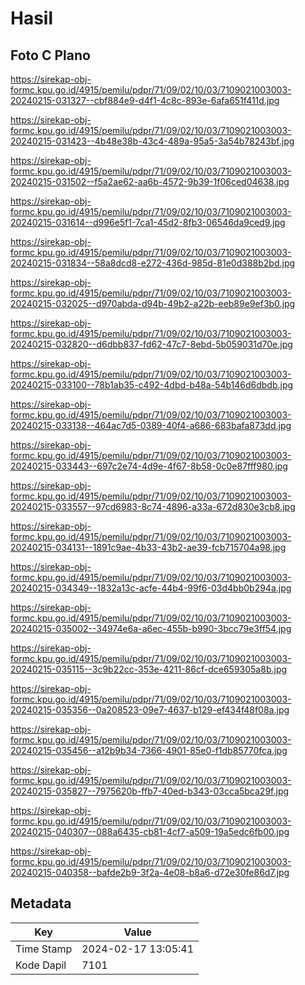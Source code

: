 # Hasil

## Foto C Plano

https://sirekap-obj-formc.kpu.go.id/4915/pemilu/pdpr/71/09/02/10/03/7109021003003-20240215-031327--cbf884e9-d4f1-4c8c-893e-6afa651f411d.jpg

https://sirekap-obj-formc.kpu.go.id/4915/pemilu/pdpr/71/09/02/10/03/7109021003003-20240215-031423--4b48e38b-43c4-489a-95a5-3a54b78243bf.jpg

https://sirekap-obj-formc.kpu.go.id/4915/pemilu/pdpr/71/09/02/10/03/7109021003003-20240215-031502--f5a2ae62-aa6b-4572-9b39-1f06ced04638.jpg

https://sirekap-obj-formc.kpu.go.id/4915/pemilu/pdpr/71/09/02/10/03/7109021003003-20240215-031614--d996e5f1-7ca1-45d2-8fb3-06546da9ced9.jpg

https://sirekap-obj-formc.kpu.go.id/4915/pemilu/pdpr/71/09/02/10/03/7109021003003-20240215-031834--58a8dcd8-e272-436d-985d-81e0d388b2bd.jpg

https://sirekap-obj-formc.kpu.go.id/4915/pemilu/pdpr/71/09/02/10/03/7109021003003-20240215-032025--d970abda-d94b-49b2-a22b-eeb89e9ef3b0.jpg

https://sirekap-obj-formc.kpu.go.id/4915/pemilu/pdpr/71/09/02/10/03/7109021003003-20240215-032820--d6dbb837-fd62-47c7-8ebd-5b059031d70e.jpg

https://sirekap-obj-formc.kpu.go.id/4915/pemilu/pdpr/71/09/02/10/03/7109021003003-20240215-033100--78b1ab35-c492-4dbd-b48a-54b146d6dbdb.jpg

https://sirekap-obj-formc.kpu.go.id/4915/pemilu/pdpr/71/09/02/10/03/7109021003003-20240215-033138--464ac7d5-0389-40f4-a686-683bafa873dd.jpg

https://sirekap-obj-formc.kpu.go.id/4915/pemilu/pdpr/71/09/02/10/03/7109021003003-20240215-033443--697c2e74-4d9e-4f67-8b58-0c0e87fff980.jpg

https://sirekap-obj-formc.kpu.go.id/4915/pemilu/pdpr/71/09/02/10/03/7109021003003-20240215-033557--97cd6983-8c74-4896-a33a-672d830e3cb8.jpg

https://sirekap-obj-formc.kpu.go.id/4915/pemilu/pdpr/71/09/02/10/03/7109021003003-20240215-034131--1891c9ae-4b33-43b2-ae39-fcb715704a98.jpg

https://sirekap-obj-formc.kpu.go.id/4915/pemilu/pdpr/71/09/02/10/03/7109021003003-20240215-034349--1832a13c-acfe-44b4-99f6-03d4bb0b294a.jpg

https://sirekap-obj-formc.kpu.go.id/4915/pemilu/pdpr/71/09/02/10/03/7109021003003-20240215-035002--34974e6a-a6ec-455b-b990-3bcc79e3ff54.jpg

https://sirekap-obj-formc.kpu.go.id/4915/pemilu/pdpr/71/09/02/10/03/7109021003003-20240215-035115--3c9b22cc-353e-4211-86cf-dce659305a8b.jpg

https://sirekap-obj-formc.kpu.go.id/4915/pemilu/pdpr/71/09/02/10/03/7109021003003-20240215-035356--0a208523-09e7-4637-b129-ef434f48f08a.jpg

https://sirekap-obj-formc.kpu.go.id/4915/pemilu/pdpr/71/09/02/10/03/7109021003003-20240215-035456--a12b9b34-7366-4901-85e0-f1db85770fca.jpg

https://sirekap-obj-formc.kpu.go.id/4915/pemilu/pdpr/71/09/02/10/03/7109021003003-20240215-035827--7975620b-ffb7-40ed-b343-03cca5bca29f.jpg

https://sirekap-obj-formc.kpu.go.id/4915/pemilu/pdpr/71/09/02/10/03/7109021003003-20240215-040307--088a6435-cb81-4cf7-a509-19a5edc6fb00.jpg

https://sirekap-obj-formc.kpu.go.id/4915/pemilu/pdpr/71/09/02/10/03/7109021003003-20240215-040358--bafde2b9-3f2a-4e08-b8a6-d72e30fe86d7.jpg


## Metadata

| Key        | Value               |
| ---------- | ------------------- |
| Time Stamp | 2024-02-17 13:05:41 |
| Kode Dapil | 7101                |



